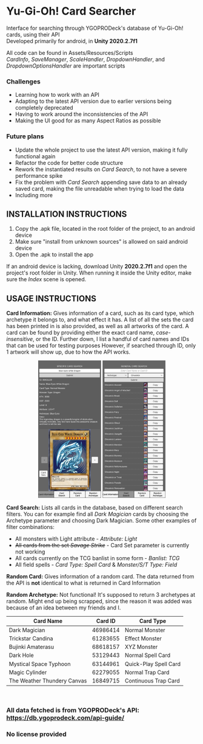 # Yu-Gi-Oh! Card Searcher

Interface for searching through YGOPRODeck's database of Yu-Gi-Oh! cards, using their API
</br>
Developed primarily for android, in **Unity 2020.2.7f1**

All code can be found in Assets/Resources/Scripts
</br>
*CardInfo*, *SaveManager*, *ScaleHandler*, *DropdownHandler*, and *DropdownOptionsHandler* are important scripts 

### Challenges
* Learning how to work with an API
* Adapting to the latest API version due to earlier versions being completely deprecated
* Having to work around the inconsistencies of the API
* Making the UI good for as many Aspect Ratios as possible

### Future plans
* Update the whole project to use the latest API version, making it fully functional again
* Refactor the code for better code structure
* Rework the instantiated results on *Card Search*, to not have a severe performance spike
* Fix the problem with *Card Search* appending save data to an already saved card, making the file unreadable when trying to load the data
* Including more

## INSTALLATION INSTRUCTIONS
1. Copy the .apk file, located in the root folder of the project, to an android device
2. Make sure "install from unknown sources" is allowed on said android device
3. Open the .apk to install the app 

If an android device is lacking, download Unity **2020.2.7f1** and open the project's root folder in Unity.
When running it inside the Unity editor, make sure the *Index* scene is opened.

## USAGE INSTRUCTIONS
**Card Information:** Gives information of a card, such as its card type, which archetype it belongs to, and what effect it has.
A list of all the sets the card has been printed in is also provided, as well as all artworks of the card.
A card can be found by providing either the exact card name, *case-insensitive*, or the ID. Further down, I list a handful of card names and IDs that can be used for testing purposes
However, if searched through ID, only 1 artwork will show up, due to how the API works.

<p align="middle">
  <img src="/Screenshots/Blue%20Eyes%20White%20Dragon%20-%20Info.jpg" width="33%" height="33%" />

  <img src="/Screenshots/Ghostrick%20-%20Search.jpg" width="33%" height="33%" />
</p>

**Card Search:** Lists all cards in the database, based on different search filters. You can for example find all *Dark Magician* cards by choosing the Archetype parameter and choosing Dark Magician.
Some other examples of filter combinations: 
* All monsters with Light attribute - *Attribute: Light*
* ~~All cards from the set *Savage Strike*~~ - Card Set parameter is currently not working
* All cards currently on the TCG banlist in some form - *Banlist: TCG*
* All field spells - *Card Type: Spell Card* & *Monster/S/T Type: Field*


**Random Card:** Gives information of a random card. The data returned from the API is **not** identical to what is returned in Card Information

**Random Archetype:** Not functional! It's supposed to return 3 archetypes at random. Might end up being scrapped, since the reason it was added was because of an idea between my friends and I.

| Card Name | Card ID | Card Type |
| --------- | :-------: | --------- |
| Dark Magician | 46986414 | Normal Monster |
| Trickstar Candina | 61283655 | Effect Monster |
| Bujinki Amaterasu | 68618157 | XYZ Monster |
| Dark Hole | 53129443 | Normal Spell Card |
| Mystical Space Typhoon | 63144961 | Quick-Play Spell Card |
| Magic Cylinder | 62279055 | Normal Trap Card |
| The Weather Thundery Canvas | 16849715 | Continuous Trap Card |

 </br>
 
### All data fetched is from YGOPRODeck's API: https://db.ygoprodeck.com/api-guide/

### No license provided
